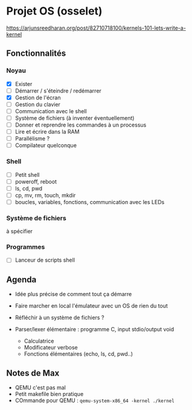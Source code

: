 # Projet OS (osselet)

https://arjunsreedharan.org/post/82710718100/kernels-101-lets-write-a-kernel

## Fonctionnalités

### Noyau

- [x] Exister
- [ ] Démarrer / s'éteindre / redémarrer
- [x] Gestion de l'écran
- [ ] Gestion du clavier
- [ ] Communication avec le shell
- [ ] Système de fichiers (à inventer éventuellement)
- [ ] Donner et reprendre les commandes à un processus
- [ ] Lire et écrire dans la RAM
- [ ] Parallélisme ?
- [ ] Compilateur quelconque

### Shell

- [ ] Petit shell
- [ ] poweroff, reboot
- [ ] ls, cd, pwd
- [ ] cp, mv, rm, touch, mkdir
- [ ] boucles, variables, fonctions, communication avec les LEDs

### Système de fichiers

à spécifier

### Programmes

- [ ] Lanceur de scripts shell



## Agenda

- Idée plus précise de comment tout ça démarre
- Faire marcher en local l'émulateur avec un OS de rien du tout
- Réfléchir à un système de fichiers ?

- Parser/lexer élémentaire : programme C, input stdio/output void
  - Calculatrice
  - Modificateur verbose
  - Fonctions élémentaires (echo, ls, cd, pwd..)



## Notes de Max

- QEMU c'est pas mal
- Petit makefile bien pratique
- COmmande pour QEMU : `qemu-system-x86_64 -kernel ./kernel`
